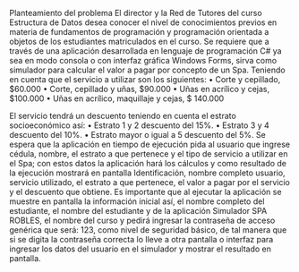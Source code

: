 Planteamiento del problema
El director y la Red de Tutores del curso Estructura de Datos desea conocer el nivel de conocimientos previos en materia de fundamentos de programación y programación 
orientada a objetos de los estudiantes matriculados en el curso. Se requiere que a través de una aplicación desarrollada en lenguaje de programación C# ya sea en modo 
consola o con interfaz gráfica Windows Forms, sirva como simulador para calcular el valor a pagar por concepto de un Spa. Teniendo en cuenta que el servicio a utilizar 
son los siguientes:
• Corte y cepillado, $60.000 
• Corte, cepillado y uñas, $90.000 
• Uñas en acrílico y cejas, $100.000 
• Uñas en acrílico, maquillaje y cejas, $ 140.000

El servicio tendrá un descuento teniendo en cuenta el estrato socioeconómico así: 
• Estrato 1 y 2 descuento del 15%. 
• Estrato 3 y 4 descuento del 10%. 
• Estrato mayor o igual a 5 descuento del 5%. 
Se espera que la aplicación en tiempo de ejecución pida al usuario que ingrese cédula, nombre, el estrato a que pertenece y el tipo de servicio a utilizar en el Spa; 
con estos datos la aplicación hará los cálculos y como resultado de la ejecución mostrará en pantalla Identificación, nombre completo usuario, servicio utilizado, el
estrato a que pertenece, el valor a pagar por el servicio y el descuento que obtiene. Es importante que al ejecutar la aplicación se muestre en pantalla la información
inicial así, el nombre completo del estudiante, el nombre del estudiante y de la aplicación Simulador SPA ROBLES, el nombre del curso y pedirá ingresar la contraseña de 
acceso genérica que será: 123, como nivel de seguridad básico, de tal manera que si se digita la contraseña correcta lo lleve a otra pantalla o interfaz para ingresar 
los datos del usuario en el simulador y mostrar el resultado en pantalla.
